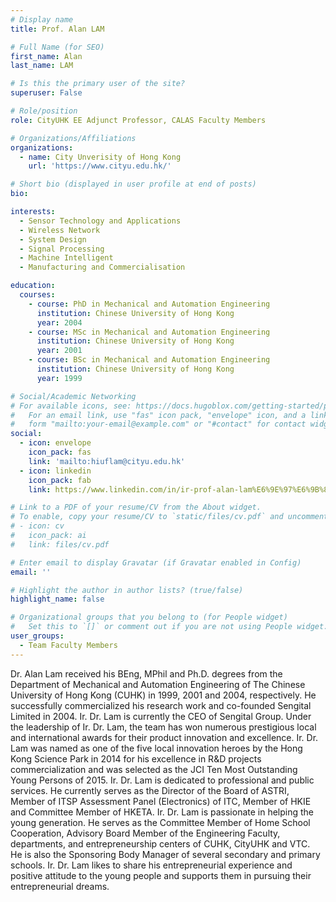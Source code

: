 ```yaml
---
# Display name
title: Prof. Alan LAM

# Full Name (for SEO)
first_name: Alan
last_name: LAM

# Is this the primary user of the site?
superuser: False

# Role/position
role: CityUHK EE Adjunct Professor, CALAS Faculty Members

# Organizations/Affiliations
organizations:
  - name: City Unverisity of Hong Kong
    url: 'https://www.cityu.edu.hk/'

# Short bio (displayed in user profile at end of posts)
bio: 

interests:
  - Sensor Technology and Applications
  - Wireless Network
  - System Design
  - Signal Processing
  - Machine Intelligent
  - Manufacturing and Commercialisation

education:
  courses:
    - course: PhD in Mechanical and Automation Engineering
      institution: Chinese University of Hong Kong
      year: 2004
    - course: MSc in Mechanical and Automation Engineering
      institution: Chinese University of Hong Kong
      year: 2001
    - course: BSc in Mechanical and Automation Engineering
      institution: Chinese University of Hong Kong
      year: 1999

# Social/Academic Networking
# For available icons, see: https://docs.hugoblox.com/getting-started/page-builder/#icons
#   For an email link, use "fas" icon pack, "envelope" icon, and a link in the
#   form "mailto:your-email@example.com" or "#contact" for contact widget.
social:
  - icon: envelope
    icon_pack: fas
    link: 'mailto:hiuflam@cityu.edu.hk'
  - icon: linkedin
    icon_pack: fab
    link: https://www.linkedin.com/in/ir-prof-alan-lam%E6%9E%97%E6%9B%89%E9%8B%92-jp-phd-smieee-mhkie-49037010/?originalSubdomain=hk   

# Link to a PDF of your resume/CV from the About widget.
# To enable, copy your resume/CV to `static/files/cv.pdf` and uncomment the lines below.
# - icon: cv
#   icon_pack: ai
#   link: files/cv.pdf

# Enter email to display Gravatar (if Gravatar enabled in Config)
email: ''

# Highlight the author in author lists? (true/false)
highlight_name: false

# Organizational groups that you belong to (for People widget)
#   Set this to `[]` or comment out if you are not using People widget.
user_groups:
  - Team Faculty Members
---
```


Dr. Alan Lam received his BEng, MPhil and Ph.D. degrees from the Department of Mechanical and Automation Engineering of The Chinese University of Hong Kong (CUHK) in 1999, 2001 and 2004, respectively. He successfully commercialized his research work and co-founded Sengital Limited in 2004. Ir. Dr. Lam is currently the CEO of Sengital Group. Under the leadership of Ir. Dr. Lam, the team has won numerous prestigious local and international awards for their product innovation and excellence. Ir. Dr. Lam was named as one of the five local innovation heroes by the Hong Kong Science Park in 2014 for his excellence in R&D projects commercialization and was selected as the JCI Ten Most Outstanding Young Persons of 2015. Ir. Dr. Lam is dedicated to professional and public services. He currently serves as the Director of the Board of ASTRI, Member of ITSP Assessment Panel (Electronics) of ITC, Member of HKIE and Committee Member of HKETA. Ir. Dr. Lam is passionate in helping the young generation. He serves as the Committee Member of Home School Cooperation, Advisory Board Member of the Engineering Faculty, departments, and entrepreneurship centers of CUHK, CityUHK and VTC.  He is also the Sponsoring Body Manager of several secondary and primary schools. Ir. Dr. Lam likes to share his entrepreneurial experience and positive attitude to the young people and supports them in pursuing their entrepreneurial dreams.
